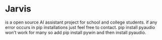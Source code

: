 # Jarvis
is a open source AI assistant project for school and college students.
if any error occurs in pip installations just feel free to contact.
pip install pyaudio won't work for many so add pip install pywin and then install pyaudio.
